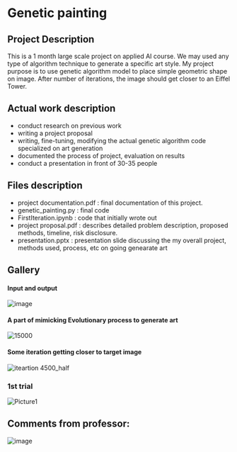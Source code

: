
# Genetic painting 
## Project Description 
This is a 1 month large scale project on applied AI course. We may used any type of algorithm technique to generate a specific art style. 
My project purpose is to use genetic algorithm model to place simple geometric shape on image. After number of iterations, the image should get closer to an Eiffel Tower. 

## Actual work description 
- conduct research on previous work
- writing a project proposal 
- writing, fine-tuning, modifying the actual genetic algorithm code specialized on art generation 
- documented the process of project, evaluation on results 
- conduct a presentation in front of 30-35 people 

## Files description  
- project documentation.pdf : final documentation of this project. 
- genetic_painting.py :  final code 
- FirstIteration.ipynb : code that initially wrote out 
- project proposal.pdf : describes detailed problem description, proposed methods, timeline, risk disclosure. 
- presentation.pptx : presentation slide discussing the my overall project, methods used, process, etc on going genearate art

## Gallery 
#### Input and output 
![image](https://user-images.githubusercontent.com/107101940/235031586-e9fecd4c-5190-4f32-9dbe-33f001326122.png)

#### A part of mimicking Evolutionary process to generate art
![15000](https://user-images.githubusercontent.com/107101940/235032001-af7b5dbd-56f3-4d0f-96e2-9c8522a266e3.PNG)

#### Some iteration getting closer to target image 
![iteartion 4500_half](https://user-images.githubusercontent.com/107101940/235032179-f25c2a77-fda5-4b38-af0c-e30b13ef1eeb.PNG)

### 1st trial
![Picture1](https://user-images.githubusercontent.com/107101940/235032622-1bb276d4-329f-401c-8cd5-530cfad216d5.png)


## Comments from professor: 
![image](https://user-images.githubusercontent.com/107101940/235033123-e94590ea-55c7-4d3e-b121-3ca126d38a9a.png)
